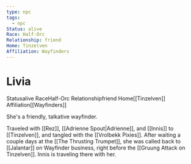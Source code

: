 ```yaml
---
type: npc
tags:
  - npc
Status: alive
Race: Half-Orc
Relationship: friend
Home: Tinzelven
Affiliation: Wayfinders
---
```


# Livia
<span class="dataview inline-field"><span class="inline-field-key">Status</span><span class="inline-field-value">alive</span></span>
<span class="dataview inline-field"><span class="inline-field-key">Race</span><span class="inline-field-value">Half-Orc</span></span>
<span class="dataview inline-field"><span class="inline-field-key">Relationship</span><span class="inline-field-value">friend</span></span>
<span class="dataview inline-field"><span class="inline-field-key">Home</span><span class="inline-field-value">[[Tinzelven]]</span></span>
<span class="dataview inline-field"><span class="inline-field-key">Affiliation</span><span class="inline-field-value">[[Wayfinders]]</span></span>

She's a friendly, talkative wayfinder.

Traveled with [[Rez]], [[Adrienne Spout|Adrienne]], and [[Innis]] to [[Tinzelven]], and tangled with the [[Vrolbekk Pixies]]. After waiting a couple days at the [[The Thrusting Trumpet]], she was called back to [[Jalantar]] on Wayfinder business, right before the [[Gruung Attack on Tinzelven]]. Innis is traveling there with her.

